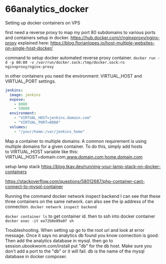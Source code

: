 # 66analytics_docker

Setting up docker containers on VPS

first need a reverse proxy to map my port 80 subdomains to various ports and containers setup in docker.
https://hub.docker.com/r/nginxproxy/nginx-proxy
explained here: https://blog.florianlopes.io/host-multiple-websites-on-single-host-docker/

command to setup docker automated reverse proxy container.
`docker run -d -p 80:80 -v /var/run/docker.sock:/tmp/docker.sock:ro nginxproxy/nginx-proxy`

in other containers you need the environment:
VIRTUAL_HOST and VIRTUAL_PORT settings.
```yaml
jenkins:
  image: jenkins
  expose:
    - 8080
    - 50000
  environment:
    - "VIRTUAL_HOST=jenkins.domain.com"
    - "VIRTUAL_PORT=8080"
  volumes:
    - "/your/home:/var/jenkins_home"
```
Map a container to multiple domains:
A common requirement is using multiple domains for a given container. To do this, simply add hosts to VIRTUAL_HOST variable like this:
VIRTUAL_HOST=domain.com,www.domain.com,home.domain.com


setup lamp stack 
https://blog.tkav.dev/running-your-lamp-stack-on-docker-containers

https://stackoverflow.com/questions/58012687/php-container-cant-connect-to-mysql-container

Running the command docker network inspect backend I can see that these three containers on the same network.  can also see the ip address of the connection.
`docker network inspect backend`

`docker container ls` to get container id.
then to ssh into docker container
`docker exec -it ee72b8e89a0f sh`

Troubleshooting.  When setting up go to the root url and look at error message.  Once it says no analytics db found you know connection is good.  Then add the analytics database in mysql.  then go to session.ubookworm.com/install put "db" for the db host. Make sure you don't add a port to the "db" or it will fail.  db is the name of the mysql database in docker composer.


